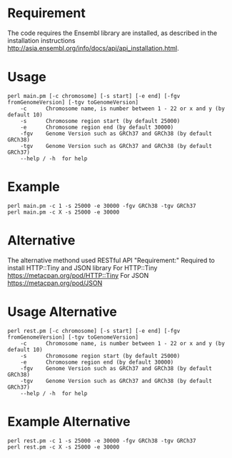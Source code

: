 # Requirement 
The code requires the Ensembl library are installed, as described in the installation instructions http://asia.ensembl.org/info/docs/api/api_installation.html. 


# Usage
    perl main.pm [-c chromosome] [-s start] [-e end] [-fgv fromGenomeVersion] [-tgv toGenomeVersion]
        -c  	Chromosome name, is number between 1 - 22 or x and y (by default 10)
        -s  	Chromosome region start (by default 25000)
        -e  	Chromosome region end (by default 30000)
        -fgv  	Genome Version such as GRCh37 and GRCh38 (by default GRCh38)
        -tgv  	Genome Version such as GRCh37 and GRCh38 (by default GRCh37)
        --help / -h  for help
# Example
    perl main.pm -c 1 -s 25000 -e 30000 -fgv GRCh38 -tgv GRCh37
    perl main.pm -c X -s 25000 -e 30000 



# Alternative
The alternative methond used RESTful API
"Requirement:" Required to install HTTP::Tiny and JSON library
For HTTP::Tiny https://metacpan.org/pod/HTTP::Tiny
For JSON https://metacpan.org/pod/JSON


# Usage Alternative
    perl rest.pm [-c chromosome] [-s start] [-e end] [-fgv fromGenomeVersion] [-tgv toGenomeVersion]
        -c  	Chromosome name, is number between 1 - 22 or x and y (by default 10)
        -s  	Chromosome region start (by default 25000)
        -e  	Chromosome region end (by default 30000)
        -fgv  	Genome Version such as GRCh37 and GRCh38 (by default GRCh38)
        -tgv  	Genome Version such as GRCh37 and GRCh38 (by default GRCh37)
        --help / -h  for help
# Example Alternative
    perl rest.pm -c 1 -s 25000 -e 30000 -fgv GRCh38 -tgv GRCh37
    perl rest.pm -c X -s 25000 -e 30000 
